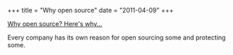 +++
title = "Why open source"
date = "2011-04-09"
+++

[Why open source? Here's why...](http://www.marco.org/4458987911)

Every company has its own reason for open sourcing some and protecting some.

